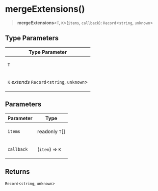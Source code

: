 # mergeExtensions()

> **mergeExtensions**\<`T`, `K`\>(`items`, `callback`): `Record`\<`string`, `unknown`\>

## Type Parameters

<table>
<thead>
<tr>
<th>Type Parameter</th>
</tr>
</thead>
<tbody>
<tr>
<td>

`T`

</td>
</tr>
<tr>
<td>

`K` _extends_ `Record`\<`string`, `unknown`\>

</td>
</tr>
</tbody>
</table>

## Parameters

<table>
<thead>
<tr>
<th>Parameter</th>
<th>Type</th>
</tr>
</thead>
<tbody>
<tr>
<td>

`items`

</td>
<td>

readonly `T`[]

</td>
</tr>
<tr>
<td>

`callback`

</td>
<td>

(`item`) => `K`

</td>
</tr>
</tbody>
</table>

## Returns

`Record`\<`string`, `unknown`\>
